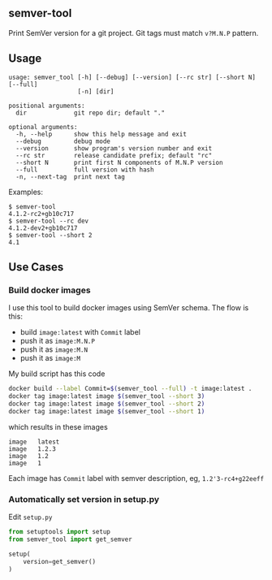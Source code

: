 ## semver-tool

Print SemVer version for a git project. Git tags must match `v?M.N.P` pattern.

## Usage
```
usage: semver_tool [-h] [--debug] [--version] [--rc str] [--short N] [--full]
                   [-n] [dir]

positional arguments:
  dir             git repo dir; default "."

optional arguments:
  -h, --help      show this help message and exit
  --debug         debug mode
  --version       show program's version number and exit
  --rc str        release candidate prefix; default "rc"
  --short N       print first N components of M.N.P version
  --full          full version with hash
  -n, --next-tag  print next tag
```

Examples:
```
$ semver-tool
4.1.2-rc2+gb10c717
$ semver-tool --rc dev
4.1.2-dev2+gb10c717
$ semver-tool --short 2
4.1
```

## Use Cases
### Build docker images
I use this tool to build docker images using SemVer schema.
The flow is this:
 * build `image:latest` with `Commit` label
 * push it as `image:M.N.P`
 * push it as `image:M.N`
 * push it as `image:M`

My build script has this code
```bash
docker build --label Commit=$(semver_tool --full) -t image:latest .
docker tag image:latest image $(semver_tool --short 3)
docker tag image:latest image $(semver_tool --short 2)
docker tag image:latest image $(semver_tool --short 1)
```
which results in these images
```
image   latest
image   1.2.3
image   1.2
image   1
```
Each image has `Commit` label with semver description, eg, `1.2'3-rc4+g22eeff`

### Automatically set version in setup.py
Edit `setup.py`
```python
from setuptools import setup
from semver_tool import get_semver

setup(
    version=get_semver()
)
```
